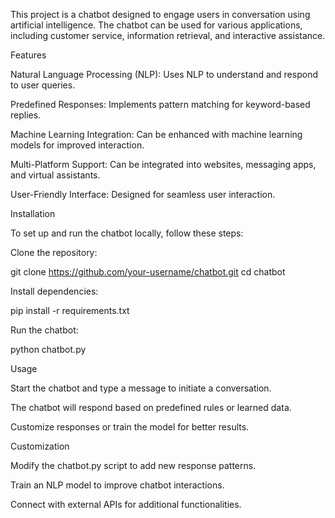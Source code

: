 This project is a chatbot designed to engage users in conversation using artificial intelligence. The chatbot can be used for various applications, including customer service, information retrieval, and interactive assistance.

Features

Natural Language Processing (NLP): Uses NLP to understand and respond to user queries.

Predefined Responses: Implements pattern matching for keyword-based replies.

Machine Learning Integration: Can be enhanced with machine learning models for improved interaction.

Multi-Platform Support: Can be integrated into websites, messaging apps, and virtual assistants.

User-Friendly Interface: Designed for seamless user interaction.

Installation

To set up and run the chatbot locally, follow these steps:

Clone the repository:

git clone https://github.com/your-username/chatbot.git
cd chatbot

Install dependencies:

pip install -r requirements.txt

Run the chatbot:

python chatbot.py

Usage

Start the chatbot and type a message to initiate a conversation.

The chatbot will respond based on predefined rules or learned data.

Customize responses or train the model for better results.

Customization

Modify the chatbot.py script to add new response patterns.

Train an NLP model to improve chatbot interactions.

Connect with external APIs for additional functionalities.
